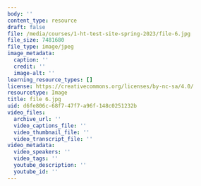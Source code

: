 ```yaml
---
body: ''
content_type: resource
draft: false
file: /media/courses/1-ht-test-site-spring-2023/file-6.jpg
file_size: 7481680
file_type: image/jpeg
image_metadata:
  caption: ''
  credit: ''
  image-alt: ''
learning_resource_types: []
license: https://creativecommons.org/licenses/by-nc-sa/4.0/
resourcetype: Image
title: file 6.jpg
uid: d6fe806c-68f7-47f7-a96f-148c0251232b
video_files:
  archive_url: ''
  video_captions_file: ''
  video_thumbnail_file: ''
  video_transcript_file: ''
video_metadata:
  video_speakers: ''
  video_tags: ''
  youtube_description: ''
  youtube_id: ''
---
```

